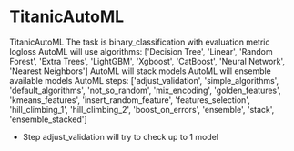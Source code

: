 # TitanicAutoML
TitanicAutoML
The task is binary_classification with evaluation metric logloss
AutoML will use algorithms: ['Decision Tree', 'Linear', 'Random Forest', 'Extra Trees', 'LightGBM', 'Xgboost', 'CatBoost', 'Neural Network', 'Nearest Neighbors']
AutoML will stack models
AutoML will ensemble available models
AutoML steps: ['adjust_validation', 'simple_algorithms', 'default_algorithms', 'not_so_random', 'mix_encoding', 'golden_features', 'kmeans_features', 'insert_random_feature', 'features_selection', 'hill_climbing_1', 'hill_climbing_2', 'boost_on_errors', 'ensemble', 'stack', 'ensemble_stacked']
* Step adjust_validation will try to check up to 1 model
